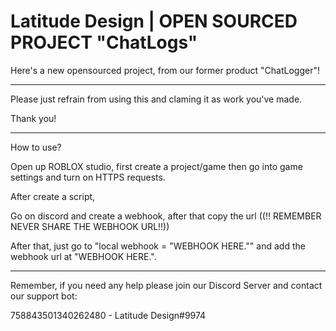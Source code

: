 # Latitude Design | OPEN SOURCED PROJECT "ChatLogs"
Here's a new opensourced project, from our former product "ChatLogger"!



---------- 

Please just refrain from using this and claming it as work you've made.

Thank you!


------

How to use?

Open up ROBLOX studio, first create a project/game then go into game settings and turn on HTTPS requests. 

After create a script,

Go on discord and create a webhook, after that copy the url ((!! REMEMBER NEVER SHARE THE WEBHOOK URL!!)) 

After that, just go to "local webhook = "WEBHOOK HERE."" and add the webhook url at "WEBHOOK HERE.".

------

Remember, if you need any help please join our Discord Server and contact our support bot:

758843501340262480 - Latitude Design#9974


